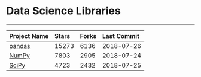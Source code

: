 # Data Science Libraries

---

| Project Name | Stars | Forks | Last Commit |
| :--- | :--- | :--- | :--- |
| [pandas](https://github.com/pandas-dev/pandas) | 15273 | 6136 | 2018-07-26 |
| [NumPy](https://github.com/numpy/numpy) | 7803 | 2905 | 2018-07-24 |
| [SciPy](https://github.com/scipy/scipy) | 4723 | 2432 | 2018-07-25 |



